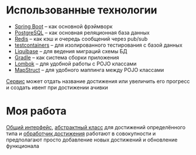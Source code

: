 # Использованные технологии

* [Spring Boot](https://spring.io/projects/spring-boot) – как основной фрэймворк
* [PostgreSQL](https://www.postgresql.org/) – как основная реляционная база данных
* [Redis](https://redis.io/) – как кэш и очередь сообщений через pub/sub
* [testcontainers](https://testcontainers.com/) – для изолированного тестирования с базой данных
* [Liquibase](https://www.liquibase.org/) – для ведения миграций схемы БД
* [Gradle](https://gradle.org/) – как система сборки приложения
* [Lombok](https://projectlombok.org/) – для удобной работы с POJO классами
* [MapStruct](https://mapstruct.org/) – для удобного маппинга между POJO классами

[Сервис](https://github.com/Dlakares/achievement_service/blob/medusa-master/src/main/java/faang/school/achievement/service/AchievementService.java) может отдать название достижения или увеличить его прогресс и создать ивент при достижении ачивки 

# Моя работа
[Общий интерфейс](https://github.com/Dlakares/achievement_service/blob/medusa-master/src/main/java/faang/school/achievement/service/handler/EventHandler.java), [абстрактный класс](https://github.com/Dlakares/achievement_service/blob/medusa-master/src/main/java/faang/school/achievement/service/handler/invitation/StageInvitationAchievement.java) для достижений определённого типа и [обработчик достижения](https://github.com/Dlakares/achievement_service/blob/medusa-master/src/main/java/faang/school/achievement/service/handler/invitation/OrganizerAchievementHandler.java) работают в совокупности и предполагают просто добавление новых достижений и обновление функционала
